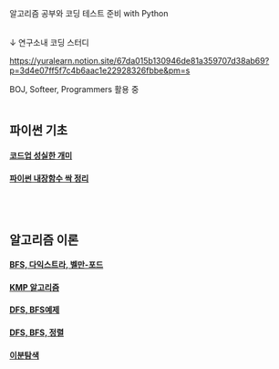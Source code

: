 
알고리즘 공부와 코딩 테스트 준비 with Python<br/><br/>

↓ 연구소내 코딩 스터디

https://yuralearn.notion.site/67da015b130946de81a359707d38ab69?p=3d4e07ff5f7c4b6aac1e22928326fbbe&pm=s

BOJ,  Softeer,  Programmers 활용 중
<br/>
<br/>

<h2>파이썬 기초</h2>

[<h4>코드업 성실한 개미</h4>](https://blog.naver.com/nybi123/222688403967)

  [<h4>파이썬 내장함수 싹 정리</h4>](https://blog.naver.com/nybi123/222679125405)
 
 <br/>
 <br/>
  
<h2>알고리즘 이론</h2>

[<h4>BFS, 다익스트라, 벨만-포드](https://blog.naver.com/nybi123)
[<h4>KMP 알고리즘](https://blog.naver.com/PostView.naver?blogId=nybi123&logNo=222695752115&categoryNo=30&parentCategoryNo=0&viewDate=&currentPage=1&postListTopCurrentPage=1&from=postList)
  [<h4>DFS, BFS예제](https://blog.naver.com/nybi123/222694366520)
  [<h4>DFS, BFS, 정렬](https://blog.naver.com/PostView.naver?blogId=nybi123&logNo=222694292044&categoryNo=30&parentCategoryNo=0&viewDate=&currentPage=1&postListTopCurrentPage=1&from=postList)
 [<h4> 이분탐색](https://blog.naver.com/nybi123?Redirect=Update&logNo=222774231732)
